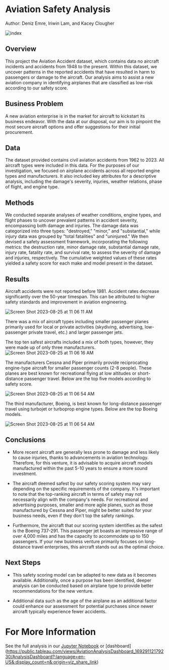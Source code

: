 # Aviation Safety Analysis 

Author: Deniz Emre, Iriwin Lam, and Kacey Clougher

![index](https://github.com/kaceyclougher/Phase-1-Project/assets/137820049/13a6f23a-59eb-42ad-9d82-36bb8981c2fe)


## Overview

This project the Aviation Accident dataset, which contains data no aircraft incidents and accidents from 1948 to the present. Within this dataset, we uncover patterns in the reported accidents that have resulted in harm to passengers or damage to the aircraft. Our analysis aims to assist a new aviation company in identifying airplanes that are classified as low-risk according to our safety score.

## Business Problem

A new aviation enterprise is in the market for aircraft to kickstart its business endeavor. With the data at our disposal, our aim is to pinpoint the most secure aircraft options and offer suggestions for their initial procurement.

## Data
The dataset provided contains civil aviation accidents from 1962 to 2023. All aircraft types were included in this data. For the purposes of our investigation, we focused on airplane accidents across all reported engine types and manufacturers. It also included key attributes for a descriptive analysis, including the damage's severity, injuries, weather relations, phase of flight, and engine type. 

## Methods
We conducted separate analyses of weather conditions, engine types, and flight phases to uncover prevalent patterns in accident severity, encompassing both damage and injuries. The damage data was categorized into three types: "destroyed," "minor," and "substantial," while injury data was grouped by "total fatalities" and "uninjured." We then devised a safety assessment framework, incorporating the following metrics: the destruction rate, minor damage rate, substantial damage rate, injury rate, fatality rate, and survival rate, to assess the severity of damage and injuries, respectively. The cumulative weighted values of these rates yielded a safety score for each make and model present in the dataset.

## Results

Aircraft accidents were not reported before 1981. Accident rates decrease significantly over the 50-year timespan. This can be attributed to higher safety standards and improvement in aviation engineering. 

![Screen Shot 2023-08-25 at 11 06 11 AM](https://github.com/kaceyclougher/Phase-1-Project/assets/137820049/50c858ac-4222-43ce-8c0a-d32d97f67033)


There was a mix of aircraft types including smaller passenger planes primarily used for local or private activities (skydiving, advertising, low-passenger private travel, etc.) and larger passenger jets. 

The top ten safest aircrafts included a mix of both types, however, they were made up of only three manufacturers. 
![Screen Shot 2023-08-25 at 11 06 16 AM](https://github.com/kaceyclougher/Phase-1-Project/assets/137820049/b57be40b-b527-4cd0-a4b1-55689056d18e)


The manufacturers Cessna and Piper primarily provide reciprocating engine-type aircraft for smaller passenger counts (2-8 people). These planes are best known for recreational flying at low altitudes or short-distance passenger travel. Below are the top five models according to safety score.

![Screen Shot 2023-08-25 at 11 06 54 AM](https://github.com/kaceyclougher/Phase-1-Project/assets/137820049/6e8a4b72-1a17-4695-9797-7f1b366b7ada)


The third manufacturer, Boeing, is best known for long-distance passenger travel using turbojet or turboprop engine types. Below are the top Boeing models. 

![Screen Shot 2023-08-25 at 11 06 54 AM](https://github.com/kaceyclougher/Phase-1-Project/assets/137820049/01001f0f-2c6f-4022-b590-ea1f5500224f)


## Conclusions

* More recent aircraft are generally less prone to damage and less likely to cause injuries, thanks to advancements in aviation technology. Therefore, for this venture, it is advisable to acquire aircraft models manufactured within the past 5-10 years to ensure a more sound investment.


* The aircraft deemed safest by our safety scoring system may vary depending on the specific requirements of the company. It's important to note that the top-ranking aircraft in terms of safety may not necessarily align with the company's needs. For recreational and advertising purposes, smaller and more agile planes, such as those manufactured by Cessna and Piper, might be better suited for your business needs, even if they don't top the safety rankings.

* Furthermore, the aircraft that our scoring system identifies as the safest is the Boeing 737-291. This passenger jet boasts an impressive range of over 4,000 miles and has the capacity to accommodate up to 150 passengers. If your new business venture primarily focuses on long-distance travel enterprises, this aircraft stands out as the optimal choice.


## Next Steps

* This safety scoring model can be adapted to new data as it becomes available. Additionally, once a purpose has been identified, deeper analysis can be conducted based on airplane type to provide better recommendations for the new venture.

* Additional data such as the age of the airplane as an additional factor could enhance our assessment for potential purchases since newer aircraft typically experience fewer accidents.

# For More Information

See the full analysis in our [Jupyter Notebook](https://github.com/kaceyclougher/Phase-1-Project/blob/7a647ba3299eb7eec3bc349fe2cb88bd54f5e2c5/Phase%201%20Project%20Final.ipynb) or [dashboard] (https://public.tableau.com/views/AviationAnalysisDashboard_16929112179230/AnalysisDashboard?:language=en-US&:display_count=n&:origin=viz_share_link)
